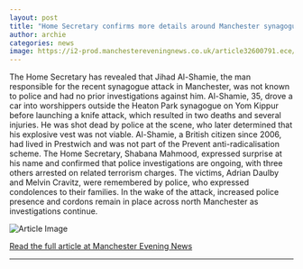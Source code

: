 ```yaml
---
layout: post
title: "Home Secretary confirms more details around Manchester synagogue attacker and 'surprise' at his name"
author: archie
categories: news
image: https://i2-prod.manchestereveningnews.co.uk/article32600791.ece/ALTERNATES/s1200/0_JS383180360.jpg
---
```

The Home Secretary has revealed that Jihad Al-Shamie, the man responsible for the recent synagogue attack in Manchester, was not known to police and had no prior investigations against him. Al-Shamie, 35, drove a car into worshippers outside the Heaton Park synagogue on Yom Kippur before launching a knife attack, which resulted in two deaths and several injuries. He was shot dead by police at the scene, who later determined that his explosive vest was not viable. Al-Shamie, a British citizen since 2006, had lived in Prestwich and was not part of the Prevent anti-radicalisation scheme. The Home Secretary, Shabana Mahmood, expressed surprise at his name and confirmed that police investigations are ongoing, with three others arrested on related terrorism charges. The victims, Adrian Daulby and Melvin Cravitz, were remembered by police, who expressed condolences to their families. In the wake of the attack, increased police presence and cordons remain in place across north Manchester as investigations continue.

![Article Image](https://i2-prod.manchestereveningnews.co.uk/article32600791.ece/ALTERNATES/s1200/0_JS383180360.jpg)

[Read the full article at Manchester Evening News](https://www.manchestereveningnews.co.uk/news/greater-manchester-news/manchester-synagogue-attack-suspect-name-32601799)

---
